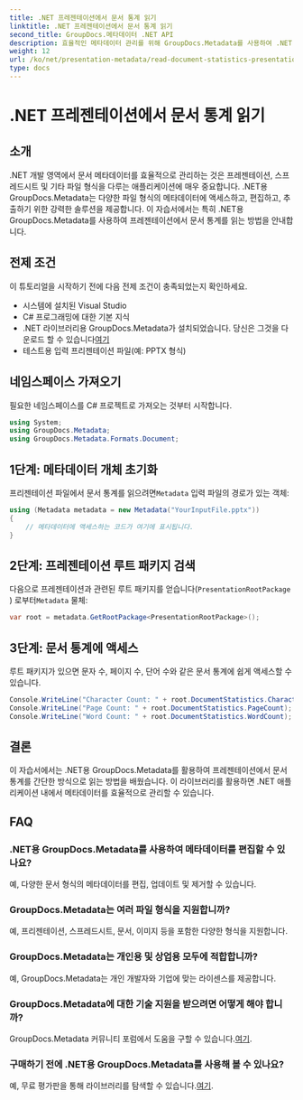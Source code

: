 ```yaml
---
title: .NET 프레젠테이션에서 문서 통계 읽기
linktitle: .NET 프레젠테이션에서 문서 통계 읽기
second_title: GroupDocs.메타데이터 .NET API
description: 효율적인 메타데이터 관리를 위해 GroupDocs.Metadata를 사용하여 .NET 프레젠테이션에서 문서 통계를 읽는 방법을 알아보세요.
weight: 12
url: /ko/net/presentation-metadata/read-document-statistics-presentations/
type: docs
---
```

# .NET 프레젠테이션에서 문서 통계 읽기

## 소개
.NET 개발 영역에서 문서 메타데이터를 효율적으로 관리하는 것은 프레젠테이션, 스프레드시트 및 기타 파일 형식을 다루는 애플리케이션에 매우 중요합니다. .NET용 GroupDocs.Metadata는 다양한 파일 형식의 메타데이터에 액세스하고, 편집하고, 추출하기 위한 강력한 솔루션을 제공합니다. 이 자습서에서는 특히 .NET용 GroupDocs.Metadata를 사용하여 프레젠테이션에서 문서 통계를 읽는 방법을 안내합니다.
## 전제 조건
이 튜토리얼을 시작하기 전에 다음 전제 조건이 충족되었는지 확인하세요.
- 시스템에 설치된 Visual Studio
- C# 프로그래밍에 대한 기본 지식
- .NET 라이브러리용 GroupDocs.Metadata가 설치되었습니다. 당신은 그것을 다운로드 할 수 있습니다[여기](https://releases.groupdocs.com/metadata/net/)
- 테스트용 입력 프리젠테이션 파일(예: PPTX 형식)

## 네임스페이스 가져오기
필요한 네임스페이스를 C# 프로젝트로 가져오는 것부터 시작합니다.
```csharp
using System;
using GroupDocs.Metadata;
using GroupDocs.Metadata.Formats.Document;
```
## 1단계: 메타데이터 개체 초기화
 프리젠테이션 파일에서 문서 통계를 읽으려면`Metadata` 입력 파일의 경로가 있는 객체:
```csharp
using (Metadata metadata = new Metadata("YourInputFile.pptx"))
{
    // 메타데이터에 액세스하는 코드가 여기에 표시됩니다.
}
```
## 2단계: 프레젠테이션 루트 패키지 검색
다음으로 프레젠테이션과 관련된 루트 패키지를 얻습니다(`PresentationRootPackage` ) 로부터`Metadata` 물체:
```csharp
var root = metadata.GetRootPackage<PresentationRootPackage>();
```
## 3단계: 문서 통계에 액세스
루트 패키지가 있으면 문자 수, 페이지 수, 단어 수와 같은 문서 통계에 쉽게 액세스할 수 있습니다.
```csharp
Console.WriteLine("Character Count: " + root.DocumentStatistics.CharacterCount);
Console.WriteLine("Page Count: " + root.DocumentStatistics.PageCount);
Console.WriteLine("Word Count: " + root.DocumentStatistics.WordCount);
```

## 결론
이 자습서에서는 .NET용 GroupDocs.Metadata를 활용하여 프레젠테이션에서 문서 통계를 간단한 방식으로 읽는 방법을 배웠습니다. 이 라이브러리를 활용하면 .NET 애플리케이션 내에서 메타데이터를 효율적으로 관리할 수 있습니다.

## FAQ
### .NET용 GroupDocs.Metadata를 사용하여 메타데이터를 편집할 수 있나요?
예, 다양한 문서 형식의 메타데이터를 편집, 업데이트 및 제거할 수 있습니다.
### GroupDocs.Metadata는 여러 파일 형식을 지원합니까?
예, 프리젠테이션, 스프레드시트, 문서, 이미지 등을 포함한 다양한 형식을 지원합니다.
### GroupDocs.Metadata는 개인용 및 상업용 모두에 적합합니까?
예, GroupDocs.Metadata는 개인 개발자와 기업에 맞는 라이센스를 제공합니다.
### GroupDocs.Metadata에 대한 기술 지원을 받으려면 어떻게 해야 합니까?
 GroupDocs.Metadata 커뮤니티 포럼에서 도움을 구할 수 있습니다.[여기](https://forum.groupdocs.com/c/metadata/14).
### 구매하기 전에 .NET용 GroupDocs.Metadata를 사용해 볼 수 있나요?
 예, 무료 평가판을 통해 라이브러리를 탐색할 수 있습니다.[여기](https://releases.groupdocs.com/).